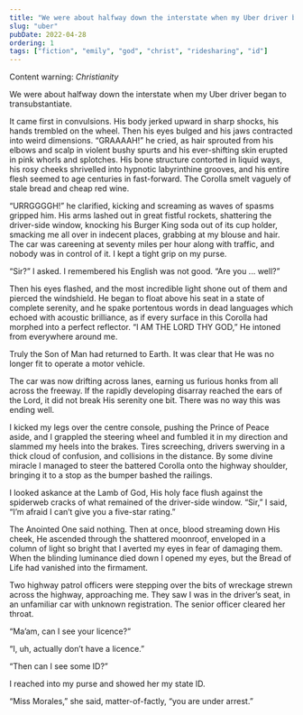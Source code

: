 ```yaml
---
title: "We were about halfway down the interstate when my Uber driver began to transubstantiate"
slug: "uber"
pubDate: 2022-04-28
ordering: 1
tags: ["fiction", "emily", "god", "christ", "ridesharing", "id"]
---
```


<div class="content-warning">
<span class="small-caps">Content warning</span>: <i>Christianity</i>
</div>

<span class="small-caps">We were about halfway down the interstate</span> when my Uber driver began to transubstantiate.

It came first in convulsions. His body jerked upward in sharp shocks, his hands trembled on the wheel. Then his eyes bulged and his jaws contracted into weird dimensions. “GRAAAAH!” he cried, as hair sprouted from his elbows and scalp in violent bushy spurts and his ever-shifting skin erupted in pink whorls and splotches. His bone structure contorted in liquid ways, his rosy cheeks shrivelled into hypnotic labyrinthine grooves, and his entire flesh seemed to age centuries in fast-forward. The Corolla smelt vaguely of stale bread and cheap red wine.

“URRGGGGH!” he clarified, kicking and screaming as waves of spasms gripped him. His arms lashed out in great fistful rockets, shattering the driver-side window, knocking his Burger King soda out of its cup holder, smacking me all over in indecent places, grabbing at my blouse and hair. The car was careening at seventy miles per hour along with traffic, and nobody was in control of it. I kept a tight grip on my purse.

“Sir?” I asked. I remembered his English was not good. “Are you ... well?”

Then his eyes flashed, and the most incredible light shone out of them and pierced the windshield. He began to float above his seat in a state of complete serenity, and he spake portentous words in dead languages which echoed with acoustic brilliance, as if every surface in this Corolla had morphed into a perfect reflector. “I AM THE LORD THY GOD,” He intoned from everywhere around me.

Truly the Son of Man had returned to Earth. It was clear that He was no longer fit to operate a motor vehicle.

The car was now drifting across lanes, earning us furious honks from all across the freeway. If the rapidly developing disarray reached the ears of the Lord, it did not break His serenity one bit. There was no way this was ending well.

I kicked my legs over the centre console, pushing the Prince of Peace aside, and I grappled the steering wheel and fumbled it in my direction and slammed my heels into the brakes. Tires screeching, drivers swerving in a thick cloud of confusion, and collisions in the distance. By some divine miracle I managed to steer the battered Corolla onto the highway shoulder, bringing it to a stop as the bumper bashed the railings.

I looked askance at the Lamb of God, His holy face flush against the spiderweb cracks of what remained of the driver-side window. “Sir,” I said, “I’m afraid I can’t give you a five-star rating.”

The Anointed One said nothing. Then at once, blood streaming down His cheek, He ascended through the shattered moonroof, enveloped in a column of light so bright that I averted my eyes in fear of damaging them. When the blinding luminance died down I opened my eyes, but the Bread of Life had vanished into the firmament.

Two highway patrol officers were stepping over the bits of wreckage strewn across the highway, approaching me. They saw I was in the driver’s seat, in an unfamiliar car with unknown registration. The senior officer cleared her throat.

“Ma’am, can I see your licence?”

“I, uh, actually don’t have a licence.”

“Then can I see some ID?”

I reached into my purse and showed her my state ID.

“Miss Morales,” she said, matter-of-factly, “you are under arrest.”